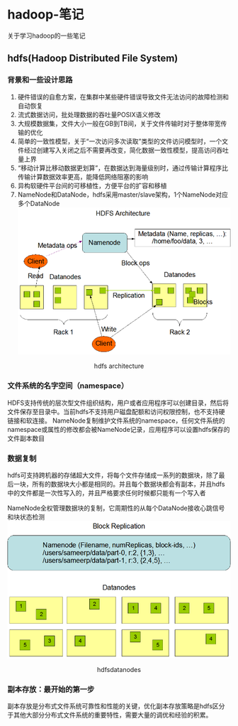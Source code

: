 # hadoop-笔记
关于学习hadoop的一些笔记


## hdfs(Hadoop Distributed File System)

### 背景和一些设计思路
1. 硬件错误的自愈方案，在集群中某些硬件错误导致文件无法访问的故障检测和自动恢复
2. 流式数据访问，批处理数据的吞吐量POSIX语义修改
3. 大规模数据集，文件大小一般在GB到TB间，关于文件传输时对于整体带宽传输的优化
4. 简单的一致性模型，关于“一次访问多次读取”类型的文件访问模型时，一个文件经过创建写入关闭之后不需要再改变，简化数据一致性模型，提高访问吞吐量上界
5. “移动计算比移动数据更划算”，在数据达到海量级别时，通过传输计算程序比传输计算数据效率更高，能降低网络阻塞的影响
6. 异构软硬件平台间的可移植性，方便平台的扩容和移植
7. NameNode和DataNode，hdfs采用master/slave架构，1个NameNode对应多个DataNode
![image](frame_img/hdfsarchitecture.gif)
<p align="center">hdfs architecture</p>

### 文件系统的名字空间（namespace）
HDFS支持传统的层次型文件组织结构，用户或者应用程序可以创建目录，然后将文件保存至目录中。当前hdfs不支持用户磁盘配额和访问权限控制，也不支持硬链接和软连接。
NameNode复制维护文件系统的namespace，任何文件系统的namespace或属性的修改都会被NameNode记录，应用程序可以设置hdfs保存的文件副本数目

### 数据复制
hdfs可支持跨机器的存储超大文件，将每个文件存储成一系列的数据块，除了最后一块，所有的数据块大小都是相同的。并且每个数据块都会有副本，并且hdfs中的文件都是一次性写入的，并且严格要求任何时候都只能有一个写入者

NameNode全权管理数据块的复制，它周期性的从每个DataNode接收心跳信号和块状态检测
![image](frame_img/hdfsdatanodes.gif)
<p align="center">hdfsdatanodes</p>

### 副本存放：最开始的第一步
副本存放是分布式文件系统可靠性和性能的关键，优化副本存放策略是hdfs区分于其他大部分分布式文件系统的重要特性，需要大量的调优和经验的积累。